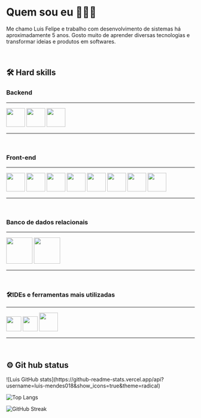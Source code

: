 <h1>Quem sou eu 👨🏿‍💻</h1>

<p>Me chamo Luis Felipe e trabalho com desenvolvimento de sistemas há aproximadamente 5 anos. Gosto muito de aprender diversas tecnologias e transformar ideias e produtos em softwares.</p>
<br>

<h2>🛠 Hard skills</h2>


<h3>Backend</h3>
<hr>
<p align="left">         
<img src="https://cdn.jsdelivr.net/gh/devicons/devicon@latest/icons/csharp/csharp-original.svg" height=50 />          
<img src="https://cdn.jsdelivr.net/gh/devicons/devicon@latest/icons/dotnetcore/dotnetcore-original.svg" height=50  />
<img src="https://cdn.jsdelivr.net/gh/devicons/devicon@latest/icons/python/python-original-wordmark.svg" height=50 />      
</p>
<hr>
<br>

<h3>Front-end</h3>
<hr>
<p align="left">
  <img src="https://cdn.jsdelivr.net/gh/devicons/devicon@latest/icons/angular/angular-original.svg" height=50 />
  <img src="https://cdn.jsdelivr.net/gh/devicons/devicon@latest/icons/vuejs/vuejs-original.svg" height=50 />      
  <img src="https://cdn.jsdelivr.net/gh/devicons/devicon@latest/icons/html5/html5-original.svg" height=50/> 
  <img src="https://cdn.jsdelivr.net/gh/devicons/devicon@latest/icons/css3/css3-original.svg" height=50 />
  <img src="https://cdn.jsdelivr.net/gh/devicons/devicon@latest/icons/javascript/javascript-original.svg" height=50 />
  <img src="https://cdn.jsdelivr.net/gh/devicons/devicon@latest/icons/typescript/typescript-original.svg" height=50 />     
  <img src="https://cdn.jsdelivr.net/gh/devicons/devicon@latest/icons/bootstrap/bootstrap-original.svg" height=50 />          
  <img src="https://cdn.jsdelivr.net/gh/devicons/devicon@latest/icons/sass/sass-original.svg" height=50 />      
</p>
<hr>

<br>
<h3>Banco de dados relacionais</h3>

<hr>
<p align="left">
   <img src="https://cdn.jsdelivr.net/gh/devicons/devicon@latest/icons/mysql/mysql-original-wordmark.svg" height=70 /> 
   <img src="https://cdn.jsdelivr.net/gh/devicons/devicon@latest/icons/microsoftsqlserver/microsoftsqlserver-plain-wordmark.svg" height=70 />       
</p>
<hr>
          
<br>
<h3>🛠️IDEs e ferramentas mais utilizadas</h3>
<hr>
<p align="left">
  <img src="https://cdn.jsdelivr.net/gh/devicons/devicon@latest/icons/visualstudio/visualstudio-original.svg" width="40" height="40"/>
  <img src="https://cdn.jsdelivr.net/gh/devicons/devicon@latest/icons/vscode/vscode-original.svg" width="40" height="40"/>
  <img src="https://cdn.jsdelivr.net/gh/devicons/devicon@latest/icons/nuget/nuget-original.svg" height=50 />
          
</p>
<hr>

<br>

<h2>⚙️ Git hub status</h2>

<p>
  ![Luis GitHub stats](https://github-readme-stats.vercel.app/api?username=luis-mendes018&show_icons=true&theme=radical)

![Top Langs](https://github-readme-stats.vercel.app/api/top-langs/?username=luis-mendes018&layout=compact&theme=radical)

![GitHub Streak](https://github-readme-streak-stats.herokuapp.com/?user=luis-mendes018&theme=radical)
</p>


